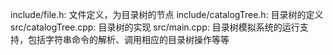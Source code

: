 include/file.h: 文件定义，为目录树的节点
include/catalogTree.h: 目录树的定义
src/catalogTree.cpp: 目录树的实现
src/main.cpp: 目录树模拟系统的运行支持，包括字符串命令的解析、调用相应的目录树操作等等